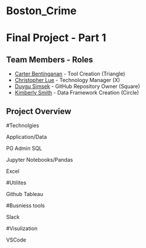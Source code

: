 # Boston_Crime

# Final Project - Part 1 


## Team Members - Roles

* [Carter Bentinganan](https://github.com/csobent) - Tool Creation (Triangle)
* [Christopher Lue](https://github.com/chrislue01) - Technology Manager (X)
* [Duygu Simsek](https://github.com/duygusimsek) - GitHub Repository Owner (Square)
* [Kimberly Smith](https://github.com/kimcamp33) - Data Framework Creation (Circle)


## Project Overview


#Technolgies 

Application/Data

PG Admin SQL

Jupyter Notebooks/Pandas

Excel

#Utilites

Github
Tableau

#Busniess tools

Slack

#Visulization

VSCode





